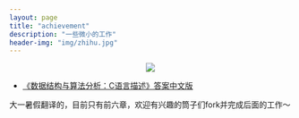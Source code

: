 ```yaml
---
layout: page
title: "achievement"
description: "一些微小的工作"
header-img: "img/zhihu.jpg"
---
```



<center>
    <p><img src="http://7xlfkx.com1.z0.glb.clouddn.com/white2.jpg" align="center"></p>
</center>


- [《数据结构与算法分析：C语言描述》答案中文版 ](https://github.com/jianhao-zhang/the-answer-of-Data-Structures-and-Algorithm-Analysis-in-C-in-chinese)  

大一暑假翻译的，目前只有前六章，欢迎有兴趣的筒子们fork并完成后面的工作～






